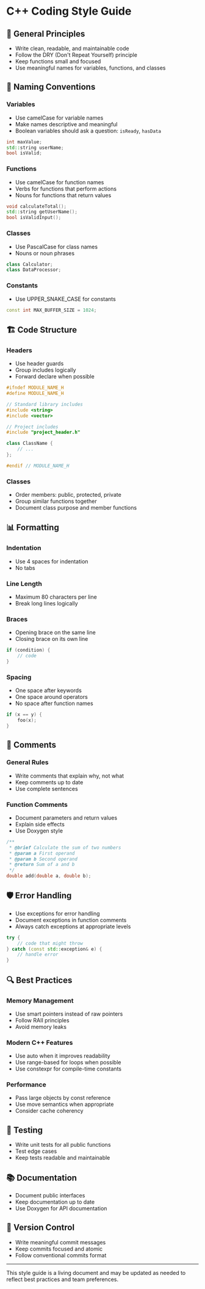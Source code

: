 # C++ Coding Style Guide

## 🎯 General Principles

- Write clean, readable, and maintainable code
- Follow the DRY (Don't Repeat Yourself) principle
- Keep functions small and focused
- Use meaningful names for variables, functions, and classes

## 📝 Naming Conventions

### Variables
- Use camelCase for variable names
- Make names descriptive and meaningful
- Boolean variables should ask a question: `isReady`, `hasData`

```cpp
int maxValue;
std::string userName;
bool isValid;
```

### Functions
- Use camelCase for function names
- Verbs for functions that perform actions
- Nouns for functions that return values

```cpp
void calculateTotal();
std::string getUserName();
bool isValidInput();
```

### Classes
- Use PascalCase for class names
- Nouns or noun phrases

```cpp
class Calculator;
class DataProcessor;
```

### Constants
- Use UPPER_SNAKE_CASE for constants

```cpp
const int MAX_BUFFER_SIZE = 1024;
```

## 🏗️ Code Structure

### Headers
- Use header guards
- Group includes logically
- Forward declare when possible

```cpp
#ifndef MODULE_NAME_H
#define MODULE_NAME_H

// Standard library includes
#include <string>
#include <vector>

// Project includes
#include "project_header.h"

class ClassName {
    // ...
};

#endif // MODULE_NAME_H
```

### Classes
- Order members: public, protected, private
- Group similar functions together
- Document class purpose and member functions

## 📊 Formatting

### Indentation
- Use 4 spaces for indentation
- No tabs

### Line Length
- Maximum 80 characters per line
- Break long lines logically

### Braces
- Opening brace on the same line
- Closing brace on its own line

```cpp
if (condition) {
    // code
}
```

### Spacing
- One space after keywords
- One space around operators
- No space after function names

```cpp
if (x == y) {
    foo(x);
}
```

## 💭 Comments

### General Rules
- Write comments that explain why, not what
- Keep comments up to date
- Use complete sentences

### Function Comments
- Document parameters and return values
- Explain side effects
- Use Doxygen style

```cpp
/**
 * @brief Calculate the sum of two numbers
 * @param a First operand
 * @param b Second operand
 * @return Sum of a and b
 */
double add(double a, double b);
```

## 🛡️ Error Handling

- Use exceptions for error handling
- Document exceptions in function comments
- Always catch exceptions at appropriate levels

```cpp
try {
    // code that might throw
} catch (const std::exception& e) {
    // handle error
}
```

## 🔍 Best Practices

### Memory Management
- Use smart pointers instead of raw pointers
- Follow RAII principles
- Avoid memory leaks

### Modern C++ Features
- Use auto when it improves readability
- Use range-based for loops when possible
- Use constexpr for compile-time constants

### Performance
- Pass large objects by const reference
- Use move semantics when appropriate
- Consider cache coherency

## 🧪 Testing

- Write unit tests for all public functions
- Test edge cases
- Keep tests readable and maintainable

## 📚 Documentation

- Document public interfaces
- Keep documentation up to date
- Use Doxygen for API documentation

## 🔄 Version Control

- Write meaningful commit messages
- Keep commits focused and atomic
- Follow conventional commits format

---

This style guide is a living document and may be updated as needed to reflect best practices and team preferences.
